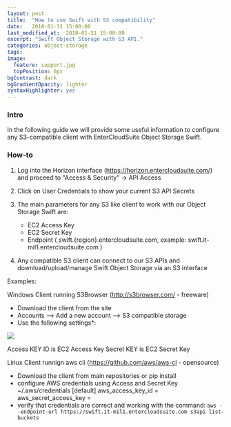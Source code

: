 ```yaml
---
layout: post
title:  "How to use Swift with S3 compatibility"
date:   2018-01-31 15:00:00
last_modified_at:  2018-01-31 15:00:00
excerpt: "Swift Object Storage with S3 API."
categories: object-storage
tags:
image:
  feature: support.jpg
  topPosition: 0px
bgContrast: dark
bgGradientOpacity: lighter
syntaxHighlighter: yes
---
```


### Intro
In the following guide we will provide some useful information to configure any S3-compatible client with EnterCloudSuite Object Storage Swift.


### How-to

1) Log into the Horizon interface (https://horizon.entercloudsuite.com/) and proceed to "Access & Security" -> API Access
2) Click on User Credentials to show your current S3 API Secrets
3) The main parameters for any S3 like client to work with our Object Storage Swift are:
   - EC2 Access Key  
   - EC2 Secret Key
   - Endpoint ( swift.{region}.entercloudsuite.com, example: swift.it-mil1.entercloudsuite.com )

4) Any compatible S3 client can connect to our S3 APIs and download/upload/manage Swift Object Storage via an S3 interface


Examples:

Windows Client running S3Browser (http://s3browser.com/ - freeware)

- Download the client from the site
- Accounts --> Add a new account --> S3 compatible storage
- Use the following settings*:
<img class="responsive-guide-img" src="{{ site.baseurl_posts_img }}ecs-s3browser.png">

Access KEY ID is EC2 Access Key
Secret KEY is EC2 Secret Key



Linux Client runnign aws cli (https://github.com/aws/aws-cl - opensource)

- Download the client from main repositories or pip install
- configure AWS credentials using Access and Secret Key
~/.aws/credentials
[default]
aws_access_key_id = <EC2 Access Key>
aws_secret_access_key = <EC2 Secret Key>
- verify that credentials are correct and working with the command:
```aws --endpoint-url https://swift.it-mil1.entercloudsuite.com s3api list-buckets```







